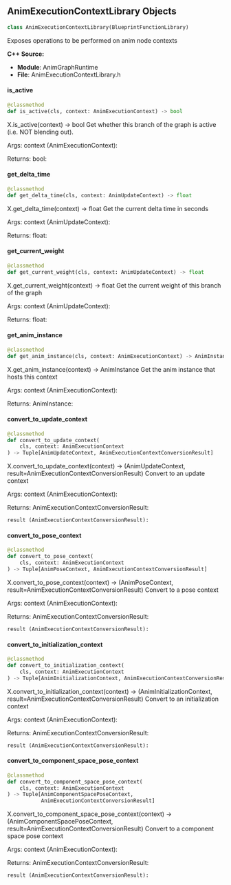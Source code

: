 ## AnimExecutionContextLibrary Objects

```python
class AnimExecutionContextLibrary(BlueprintFunctionLibrary)
```

Exposes operations to be performed on anim node contexts

**C++ Source:**

- **Module**: AnimGraphRuntime
- **File**: AnimExecutionContextLibrary.h

<a id="unreal.AnimExecutionContextLibrary.is_active"></a>

#### is_active

```python
@classmethod
def is_active(cls, context: AnimExecutionContext) -> bool
```

X.is_active(context) -> bool
Get whether this branch of the graph is active (i.e. NOT blending out).

Args:
    context (AnimExecutionContext): 

Returns:
    bool:

<a id="unreal.AnimExecutionContextLibrary.get_delta_time"></a>

#### get_delta_time

```python
@classmethod
def get_delta_time(cls, context: AnimUpdateContext) -> float
```

X.get_delta_time(context) -> float
Get the current delta time in seconds

Args:
    context (AnimUpdateContext): 

Returns:
    float:

<a id="unreal.AnimExecutionContextLibrary.get_current_weight"></a>

#### get_current_weight

```python
@classmethod
def get_current_weight(cls, context: AnimUpdateContext) -> float
```

X.get_current_weight(context) -> float
Get the current weight of this branch of the graph

Args:
    context (AnimUpdateContext): 

Returns:
    float:

<a id="unreal.AnimExecutionContextLibrary.get_anim_instance"></a>

#### get_anim_instance

```python
@classmethod
def get_anim_instance(cls, context: AnimExecutionContext) -> AnimInstance
```

X.get_anim_instance(context) -> AnimInstance
Get the anim instance that hosts this context

Args:
    context (AnimExecutionContext): 

Returns:
    AnimInstance:

<a id="unreal.AnimExecutionContextLibrary.convert_to_update_context"></a>

#### convert_to_update_context

```python
@classmethod
def convert_to_update_context(
    cls, context: AnimExecutionContext
) -> Tuple[AnimUpdateContext, AnimExecutionContextConversionResult]
```

X.convert_to_update_context(context) -> (AnimUpdateContext, result=AnimExecutionContextConversionResult)
Convert to an update context

Args:
    context (AnimExecutionContext): 

Returns:
    AnimExecutionContextConversionResult: 

    result (AnimExecutionContextConversionResult):

<a id="unreal.AnimExecutionContextLibrary.convert_to_pose_context"></a>

#### convert_to_pose_context

```python
@classmethod
def convert_to_pose_context(
    cls, context: AnimExecutionContext
) -> Tuple[AnimPoseContext, AnimExecutionContextConversionResult]
```

X.convert_to_pose_context(context) -> (AnimPoseContext, result=AnimExecutionContextConversionResult)
Convert to a pose context

Args:
    context (AnimExecutionContext): 

Returns:
    AnimExecutionContextConversionResult: 

    result (AnimExecutionContextConversionResult):

<a id="unreal.AnimExecutionContextLibrary.convert_to_initialization_context"></a>

#### convert_to_initialization_context

```python
@classmethod
def convert_to_initialization_context(
    cls, context: AnimExecutionContext
) -> Tuple[AnimInitializationContext, AnimExecutionContextConversionResult]
```

X.convert_to_initialization_context(context) -> (AnimInitializationContext, result=AnimExecutionContextConversionResult)
Convert to an initialization context

Args:
    context (AnimExecutionContext): 

Returns:
    AnimExecutionContextConversionResult: 

    result (AnimExecutionContextConversionResult):

<a id="unreal.AnimExecutionContextLibrary.convert_to_component_space_pose_context"></a>

#### convert_to_component_space_pose_context

```python
@classmethod
def convert_to_component_space_pose_context(
    cls, context: AnimExecutionContext
) -> Tuple[AnimComponentSpacePoseContext,
           AnimExecutionContextConversionResult]
```

X.convert_to_component_space_pose_context(context) -> (AnimComponentSpacePoseContext, result=AnimExecutionContextConversionResult)
Convert to a component space pose context

Args:
    context (AnimExecutionContext): 

Returns:
    AnimExecutionContextConversionResult: 

    result (AnimExecutionContextConversionResult):

<a id="unreal.AnimNotify"></a>